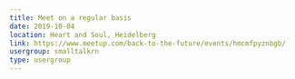 ```yaml
---
title: Meet on a regular basis
date: 2019-10-04
location: Heart and Soul, Heidelberg
link: https://www.meetup.com/back-to-the-future/events/hmcmfpyznbgb/
usergroup: smalltalkrn
type: usergroup
---
```

